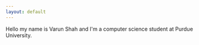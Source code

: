 ```yaml
---
layout: default
---
```

Hello my name is Varun Shah and I'm a computer science student at Purdue University.
